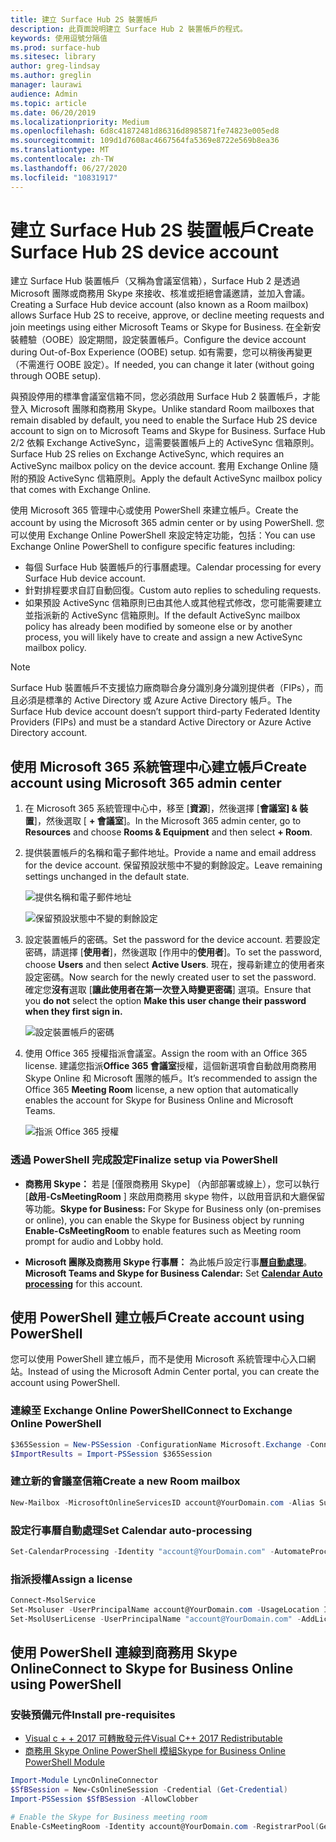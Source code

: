 ```yaml
---
title: 建立 Surface Hub 2S 裝置帳戶
description: 此頁面說明建立 Surface Hub 2 裝置帳戶的程式。
keywords: 使用逗號分隔值
ms.prod: surface-hub
ms.sitesec: library
author: greg-lindsay
ms.author: greglin
manager: laurawi
audience: Admin
ms.topic: article
ms.date: 06/20/2019
ms.localizationpriority: Medium
ms.openlocfilehash: 6d8c41872481d86316d8985871fe74823e005ed8
ms.sourcegitcommit: 109d1d7608ac4667564fa5369e8722e569b8ea36
ms.translationtype: MT
ms.contentlocale: zh-TW
ms.lasthandoff: 06/27/2020
ms.locfileid: "10831917"
---
```

# <span data-ttu-id="29de0-104">建立 Surface Hub 2S 裝置帳戶</span><span class="sxs-lookup"><span data-stu-id="29de0-104">Create Surface Hub 2S device account</span></span>

<span data-ttu-id="29de0-105">建立 Surface Hub 裝置帳戶（又稱為會議室信箱），Surface Hub 2 是透過 Microsoft 團隊或商務用 Skype 來接收、核准或拒絕會議邀請，並加入會議。</span><span class="sxs-lookup"><span data-stu-id="29de0-105">Creating a Surface Hub device account (also known as a Room mailbox) allows Surface Hub 2S to receive, approve, or decline meeting requests and join meetings using either Microsoft Teams or Skype for Business.</span></span> <span data-ttu-id="29de0-106">在全新安裝體驗（OOBE）設定期間，設定裝置帳戶。</span><span class="sxs-lookup"><span data-stu-id="29de0-106">Configure the device account during Out-of-Box Experience (OOBE) setup.</span></span> <span data-ttu-id="29de0-107">如有需要，您可以稍後再變更（不需進行 OOBE 設定）。</span><span class="sxs-lookup"><span data-stu-id="29de0-107">If needed, you can change it later (without going through OOBE setup).</span></span>

<span data-ttu-id="29de0-108">與預設停用的標準會議室信箱不同，您必須啟用 Surface Hub 2 裝置帳戶，才能登入 Microsoft 團隊和商務用 Skype。</span><span class="sxs-lookup"><span data-stu-id="29de0-108">Unlike standard Room mailboxes that remain disabled by default, you need to enable the Surface Hub 2S device account to sign on to Microsoft Teams and Skype for Business.</span></span> <span data-ttu-id="29de0-109">Surface Hub 2/2 依賴 Exchange ActiveSync，這需要裝置帳戶上的 ActiveSync 信箱原則。</span><span class="sxs-lookup"><span data-stu-id="29de0-109">Surface Hub 2S relies on Exchange ActiveSync, which requires an ActiveSync mailbox policy on the device account.</span></span> <span data-ttu-id="29de0-110">套用 Exchange Online 隨附的預設 ActiveSync 信箱原則。</span><span class="sxs-lookup"><span data-stu-id="29de0-110">Apply the default ActiveSync mailbox policy that comes with Exchange Online.</span></span>

<span data-ttu-id="29de0-111">使用 Microsoft 365 管理中心或使用 PowerShell 來建立帳戶。</span><span class="sxs-lookup"><span data-stu-id="29de0-111">Create the account by using the Microsoft 365 admin center or by using PowerShell.</span></span> <span data-ttu-id="29de0-112">您可以使用 Exchange Online PowerShell 來設定特定功能，包括：</span><span class="sxs-lookup"><span data-stu-id="29de0-112">You can use Exchange Online PowerShell to configure specific features including:</span></span>

- <span data-ttu-id="29de0-113">每個 Surface Hub 裝置帳戶的行事曆處理。</span><span class="sxs-lookup"><span data-stu-id="29de0-113">Calendar processing for every Surface Hub device account.</span></span>
- <span data-ttu-id="29de0-114">針對排程要求自訂自動回復。</span><span class="sxs-lookup"><span data-stu-id="29de0-114">Custom auto replies to scheduling requests.</span></span>
- <span data-ttu-id="29de0-115">如果預設 ActiveSync 信箱原則已由其他人或其他程式修改，您可能需要建立並指派新的 ActiveSync 信箱原則。</span><span class="sxs-lookup"><span data-stu-id="29de0-115">If the default ActiveSync mailbox policy has already been modified by someone else or by another process, you will likely have to create and assign a new ActiveSync mailbox policy.</span></span>

> [!NOTE]  
> <span data-ttu-id="29de0-116">Surface Hub 裝置帳戶不支援協力廠商聯合身分識別身分識別提供者（FIPs），而且必須是標準的 Active Directory 或 Azure Active Directory 帳戶。</span><span class="sxs-lookup"><span data-stu-id="29de0-116">The Surface Hub device account doesn’t support third-party Federated Identity Providers (FIPs) and must be a standard Active Directory or Azure Active Directory account.</span></span>

## <span data-ttu-id="29de0-117">使用 Microsoft 365 系統管理中心建立帳戶</span><span class="sxs-lookup"><span data-stu-id="29de0-117">Create account using Microsoft 365 admin center</span></span>

1. <span data-ttu-id="29de0-118">在 Microsoft 365 系統管理中心中，移至 [**資源**]，然後選擇 [**會議室] & 裝置**]，然後選取 [ **+ 會議室**]。</span><span class="sxs-lookup"><span data-stu-id="29de0-118">In the Microsoft 365 admin center, go to **Resources** and choose **Rooms & Equipment** and then select **+ Room**.</span></span>

2. <span data-ttu-id="29de0-119">提供裝置帳戶的名稱和電子郵件地址。</span><span class="sxs-lookup"><span data-stu-id="29de0-119">Provide a name and email address for the device account.</span></span> <span data-ttu-id="29de0-120">保留預設狀態中不變的剩餘設定。</span><span class="sxs-lookup"><span data-stu-id="29de0-120">Leave remaining settings unchanged in the default state.</span></span>

   ![提供名稱和電子郵件地址](images/sh2-account2.png)

   ![保留預設狀態中不變的剩餘設定](images/sh2-account3.png)

3. <span data-ttu-id="29de0-123">設定裝置帳戶的密碼。</span><span class="sxs-lookup"><span data-stu-id="29de0-123">Set the password for the device account.</span></span> <span data-ttu-id="29de0-124">若要設定密碼，請選擇 [**使用者**]，然後選取 [作用中的**使用者**]。</span><span class="sxs-lookup"><span data-stu-id="29de0-124">To set the password, choose **Users** and then select **Active Users**.</span></span> <span data-ttu-id="29de0-125">現在，搜尋新建立的使用者來設定密碼。</span><span class="sxs-lookup"><span data-stu-id="29de0-125">Now search for the newly created user to set the password.</span></span> <span data-ttu-id="29de0-126">確定您**沒有**選取 [**讓此使用者在第一次登入時變更密碼**] 選項。</span><span class="sxs-lookup"><span data-stu-id="29de0-126">Ensure that you **do not** select the option **Make this user change their password when they first sign in.**</span></span>

   ![設定裝置帳戶的密碼](images/sh2-account4.png)

4. <span data-ttu-id="29de0-128">使用 Office 365 授權指派會議室。</span><span class="sxs-lookup"><span data-stu-id="29de0-128">Assign the room with an Office 365 license.</span></span> <span data-ttu-id="29de0-129">建議您指派**Office 365 會議室**授權，這個新選項會自動啟用商務用 Skype Online 和 Microsoft 團隊的帳戶。</span><span class="sxs-lookup"><span data-stu-id="29de0-129">It’s recommended to assign the Office 365 **Meeting Room** license, a new option that automatically enables the account for Skype for Business Online and Microsoft Teams.</span></span>

   ![指派 Office 365 授權](images/sh2-account5.png)

### <span data-ttu-id="29de0-131">透過 PowerShell 完成設定</span><span class="sxs-lookup"><span data-stu-id="29de0-131">Finalize setup via PowerShell</span></span>

- <span data-ttu-id="29de0-132">**商務用 Skype：** 若是 [僅限商務用 Skype] （內部部署或線上），您可以執行 [**啟用-CsMeetingRoom** ] 來啟用商務用 skype 物件，以啟用音訊和大廳保留等功能。</span><span class="sxs-lookup"><span data-stu-id="29de0-132">**Skype for Business:** For Skype for Business only (on-premises or online), you can enable the Skype for Business object by running **Enable-CsMeetingRoom** to enable features such as Meeting room prompt for audio and Lobby hold.</span></span>

- <span data-ttu-id="29de0-133">**Microsoft 團隊及商務用 Skype 行事曆：** 為此帳戶設定行事[**曆自動處理**](https://docs.microsoft.com/surface-hub/surface-hub-2s-account?source=docs#set-calendar-auto-processing)。</span><span class="sxs-lookup"><span data-stu-id="29de0-133">**Microsoft Teams and Skype for Business Calendar:** Set [**Calendar Auto processing**](https://docs.microsoft.com/surface-hub/surface-hub-2s-account?source=docs#set-calendar-auto-processing) for this account.</span></span>

## <span data-ttu-id="29de0-134">使用 PowerShell 建立帳戶</span><span class="sxs-lookup"><span data-stu-id="29de0-134">Create account using PowerShell</span></span>

<span data-ttu-id="29de0-135">您可以使用 PowerShell 建立帳戶，而不是使用 Microsoft 系統管理中心入口網站。</span><span class="sxs-lookup"><span data-stu-id="29de0-135">Instead of using the Microsoft Admin Center portal, you can create the account using PowerShell.</span></span>

### <span data-ttu-id="29de0-136">連線至 Exchange Online PowerShell</span><span class="sxs-lookup"><span data-stu-id="29de0-136">Connect to Exchange Online PowerShell</span></span>

```powershell
$365Session = New-PSSession -ConfigurationName Microsoft.Exchange -ConnectionUri https://ps.outlook.com/powershell -Credential (Get-Credential) -Authentication Basic –AllowRedirection
$ImportResults = Import-PSSession $365Session
```

### <span data-ttu-id="29de0-137">建立新的會議室信箱</span><span class="sxs-lookup"><span data-stu-id="29de0-137">Create a new Room mailbox</span></span>

```powershell
New-Mailbox -MicrosoftOnlineServicesID account@YourDomain.com -Alias SurfaceHub2S -Name SurfaceHub2S -Room -EnableRoomMailboxAccount $true -RoomMailboxPassword (ConvertTo-SecureString  -String "<Enter Strong Password>" -AsPlainText -Force)
```

### <span data-ttu-id="29de0-138">設定行事曆自動處理</span><span class="sxs-lookup"><span data-stu-id="29de0-138">Set Calendar auto-processing</span></span>

```powershell
Set-CalendarProcessing -Identity "account@YourDomain.com" -AutomateProcessing AutoAccept -AddOrganizerToSubject $false –AllowConflicts   $false –DeleteComments $false -DeleteSubject $false -RemovePrivateProperty $false -AddAdditionalResponse $true -AdditionalResponse "This room is equipped with a Surface Hub"
```

### <span data-ttu-id="29de0-139">指派授權</span><span class="sxs-lookup"><span data-stu-id="29de0-139">Assign a license</span></span>

```powershell
Connect-MsolService
Set-Msoluser -UserPrincipalName account@YourDomain.com -UsageLocation IE
Set-MsolUserLicense -UserPrincipalName "account@YourDomain.com" -AddLicenses "contoso:MEETING_ROOM"
```

## <span data-ttu-id="29de0-140">使用 PowerShell 連線到商務用 Skype Online</span><span class="sxs-lookup"><span data-stu-id="29de0-140">Connect to Skype for Business Online using PowerShell</span></span>

### <span data-ttu-id="29de0-141">安裝預備元件</span><span class="sxs-lookup"><span data-stu-id="29de0-141">Install pre-requisites</span></span>

- [<span data-ttu-id="29de0-142">Visual c + + 2017 可轉散發元件</span><span class="sxs-lookup"><span data-stu-id="29de0-142">Visual C++ 2017 Redistributable</span></span>](https://aka.ms/vs/15/release/vc_redist.x64.exe)
- [<span data-ttu-id="29de0-143">商務用 Skype Online PowerShell 模組</span><span class="sxs-lookup"><span data-stu-id="29de0-143">Skype for Business Online PowerShell Module</span></span>](https://www.microsoft.com/download/confirmation.aspx?id=39366)

```powershell
Import-Module LyncOnlineConnector
$SfBSession = New-CsOnlineSession -Credential (Get-Credential)
Import-PSSession $SfBSession -AllowClobber

# Enable the Skype for Business meeting room
Enable-CsMeetingRoom -Identity account@YourDomain.com -RegistrarPool(Get-CsTenant).Registrarpool -SipAddressType EmailAddress
```
